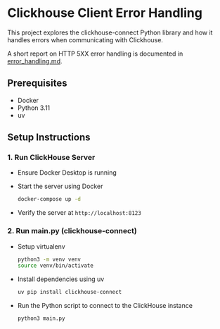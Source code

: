 # Clickhouse Client Error Handling

This project explores the clickhouse-connect Python library and how it handles errors when communicating with Clickhouse.

A short report on HTTP 5XX error handling is documented in [error_handling.md](https://github.com/chensxb97/clickhouse-client-error-handling/blob/main/error_handling.md).

## Prerequisites
- Docker
- Python 3.11
- uv

## Setup Instructions
### 1. Run ClickHouse Server
- Ensure Docker Desktop is running

- Start the server using Docker
   ```bash
   docker-compose up -d
   ```

- Verify the server at `http://localhost:8123`

### 2. Run main.py (clickhouse-connect)
- Setup virtualenv
   ```bash
   python3 -m venv venv
   source venv/bin/activate
   ```

- Install dependencies using uv
   ```bash
   uv pip install clickhouse-connect
   ```

- Run the Python script to connect to the ClickHouse instance
   ```bash
   python3 main.py
   ```